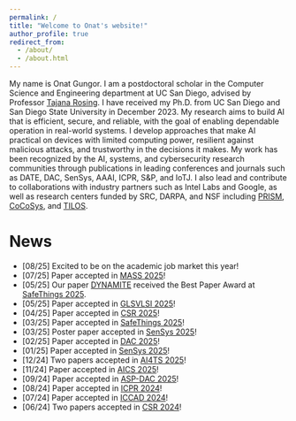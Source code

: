 ```yaml
---
permalink: /
title: "Welcome to Onat's website!"
author_profile: true
redirect_from: 
  - /about/
  - /about.html
---
```


My name is Onat Gungor. I am a postdoctoral scholar in the Computer Science and Engineering department at UC San Diego, advised by Professor [Tajana Rosing](https://cseweb.ucsd.edu/~trosing/). I have received my Ph.D. from UC San Diego and San Diego State University in December 2023. My research aims to build AI that is efficient, secure, and reliable, with the goal of enabling dependable operation in real-world systems. I develop approaches that make AI practical on devices with limited computing power, resilient against malicious attacks, and trustworthy in the decisions it makes. My work has been recognized by the AI, systems, and cybersecurity research communities through publications in leading conferences and journals such as DATE, DAC, SenSys, AAAI, ICPR, S&P, and IoTJ. I also lead and contribute to collaborations with industry partners such as Intel Labs and Google, as well as research centers funded by SRC, DARPA, and NSF including [PRISM](https://prism.ucsd.edu/), [CoCoSys](https://cocosys.ece.gatech.edu/), and [TILOS](https://tilos.ai/). 

News
======
* [08/25] Excited to be on the academic job market this year! 
* [07/25] Paper accepted in [MASS 2025](https://ieeemass2025.github.io/ieeemass2025/)!
* [05/25] Our paper [DYNAMITE](https://arxiv.org/abs/2504.13301) received the Best Paper Award at [SafeThings 2025](https://safethings25.ieee-security.org). 
* [05/25] Paper accepted in [GLSVLSI 2025](https://www.glsvlsi.org)!
* [04/25] Paper accepted in [CSR 2025](https://www.ieee-csr.org)!
* [03/25] Paper accepted in [SafeThings 2025](https://safethings25.ieee-security.org)!
* [03/25] Poster paper accepted in [SenSys 2025](https://sensys.acm.org/2025)!
* [02/25] Paper accepted in [DAC 2025](https://www.dac.com)!
* [01/25] Paper accepted in [SenSys 2025](https://sensys.acm.org/2025)!
* [12/24] Two papers accepted in [AI4TS 2025](https://ai4ts.github.io/aaai2025)!
* [11/24] Paper accepted in [AICS 2025](http://aics.site/AICS2025/)!
* [09/24] Paper accepted in [ASP-DAC 2025](https://www.aspdac.com/aspdac2025/)! 
* [08/24] Paper accepted in [ICPR 2024](https://icpr2024.org/)!
* [07/24] Paper accepted in [ICCAD 2024](https://2024.iccad.com/)!
* [06/24] Two papers accepted in [CSR 2024](https://www.ieee-csr.org/)!
